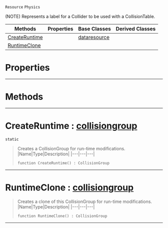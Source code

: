  `Resource` `Physics`



(NOTE) Represents a label for a Collider to be used with a CollisionTable.

|Methods|Properties|Base Classes|Derived Classes|
|---|---|---|---|
|[ CreateRuntime](collisiongroup.md#createruntime-zilch-engin)| |[dataresource](dataresource.md)| |
|[ RuntimeClone](collisiongroup.md#runtimeclone-zilch-engine)| | | |


 #  Properties


---  
 #  Methods


---  
 #  CreateRuntime : [collisiongroup](collisiongroup.md)

 `static`

> Creates a CollisionGroup for run-time modifications.
> |Name|Type|Description|
> |---|---|---|
> ```TS:Nada
> function CreateRuntime() : CollisionGroup
> ``` 


---  
 #  RuntimeClone : [collisiongroup](collisiongroup.md)

> Creates a clone of this CollisionGroup for run-time modifications.
> |Name|Type|Description|
> |---|---|---|
> ```TS:Nada
> function RuntimeClone() : CollisionGroup
> ``` 


---  
 

 